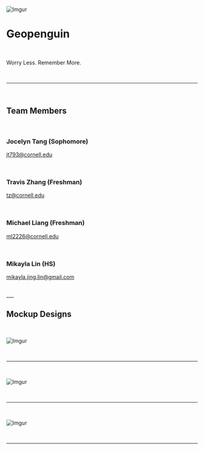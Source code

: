![Imgur](https://i.imgur.com/jLVFaqJ.png)

# __**Geopenguin**__

<br>

Worry Less. Remember More.

<br>

___

<br>



## Team Members

<Br> 
  
### Jocelyn Tang (Sophomore)
jt793@cornell.edu


<br>

### Travis Zhang (Freshman)
tz@cornell.edu
  
<br>

### Michael Liang (Freshman)
ml2226@cornell.edu
  
  <br>

### Mikayla Lin (HS)
mikayla.jing.lin@gmail.com

<br>
___

<br>

## Mockup Designs

<br>

![Imgur](https://i.imgur.com/dZjlle1.jpg)

<br>

___

<br>

![Imgur](https://i.imgur.com/wdpTa6n.jpg)

<br>

___


<br>

![Imgur](https://i.imgur.com/D8XpRkV.jpg)

<br>

___


